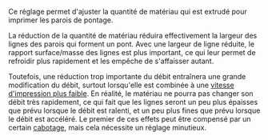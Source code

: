 Ce réglage permet d'ajuster la quantité de matériau qui est extrudé pour imprimer les parois de pontage.

La réduction de la quantité de matériau réduira effectivement la largeur des lignes des parois qui forment un pont. Avec une largeur de ligne réduite, le rapport surface/masse des lignes est plus important, ce qui leur permet de refroidir plus rapidement et les empêche de s'affaisser autant.

Toutefois, une réduction trop importante du débit entraînera une grande modification du débit, surtout lorsqu'elle est combinée à une [vitesse d'impression plus faible](bridge_wall_speed.md). En réalité, le matériau ne pourra pas changer son débit très rapidement, ce qui fait que les lignes seront un peu plus épaisses que prévu lorsque le débit est ralenti, et un peu plus fines que prévu lorsque le débit est accéléré. Le premier de ces effets peut être compensé par un certain [cabotage](bridge_wall_coast.md), mais cela nécessite un réglage minutieux.
